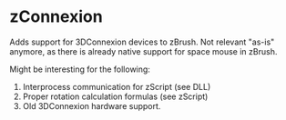 # zConnexion
Adds support for 3DConnexion devices to zBrush.
Not relevant "as-is" anymore, as there is already native support for space mouse in zBrush.

Might be interesting for the following:
1. Interprocess communication for zScript (see DLL)
2. Proper rotation calculation formulas (see zScript)
3. Old 3DConnexion hardware support.
